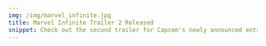 ```yaml
---
img: /img/marvel_infinite.jpg
title: Marvel Infinite Trailer 2 Released
snippet: Check out the second trailer for Capcom's newly announced entry in the historic Marvel fighting game series
---
```


